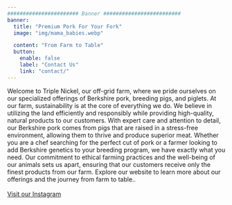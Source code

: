 ```yaml
---
####################### Banner #########################
banner:
  title: "Premium Pork For Your Fork"
  image: "img/mama_babies.webp"

  content: "From Farm to Table"
  button:
    enable: false
    label: "Contact Us"
    link: "contact/"
---
```


Welcome to Triple Nickel, our off-grid farm, where we pride ourselves on our specialized offerings of Berkshire pork, breeding pigs, and piglets. At our farm, sustainability is at the core of everything we do. We believe in utilizing the land efficiently and responsibly while providing high-quality, natural products to our customers. With expert care and attention to detail, our Berkshire pork comes from pigs that are raised in a stress-free environment, allowing them to thrive and produce superior meat. Whether you are a chef searching for the perfect cut of pork or a farmer looking to add Berkshire genetics to your breeding program, we have exactly what you need. Our commitment to ethical farming practices and the well-being of our animals sets us apart, ensuring that our customers receive only the finest products from our farm. Explore our website to learn more about our offerings and the journey from farm to table..
\
\
[Visit our Instagram](https://www.instagram.com/triple_nickel_pigs/)
